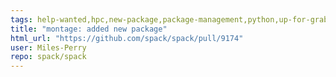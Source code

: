```yaml
---
tags: help-wanted,hpc,new-package,package-management,python,up-for-grabs
title: "montage: added new package"
html_url: "https://github.com/spack/spack/pull/9174"
user: Miles-Perry
repo: spack/spack
---
```


